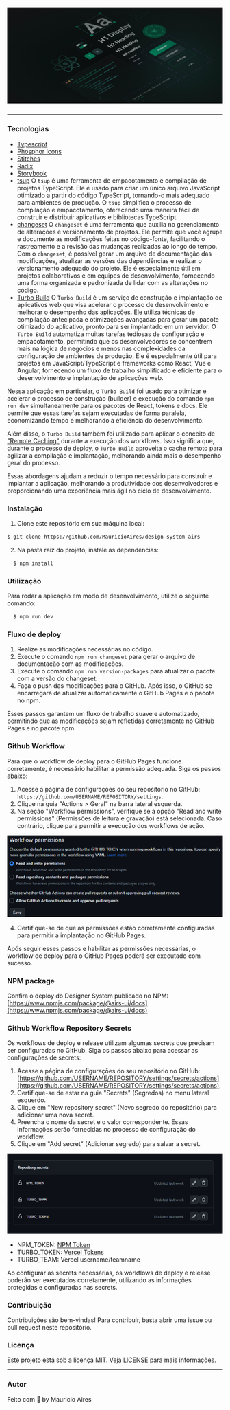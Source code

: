 <h1 align="center">
    <img src="./.github/assets/cover.png">
</h1>


---

### Tecnologias

- [Typescript](https://www.typescriptlang.org/)
- [Phosphor Icons](https://phosphoricons.com/)
- [Stitches](https://stitches.dev/)
- [Radix](https://www.radix-ui.com/)
- [Storybook](https://storybook.js.org/)
- [tsup](https://github.com/egoist/tsup)
O `tsup` é uma ferramenta de empacotamento e compilação de projetos TypeScript. Ele é usado para criar um único arquivo JavaScript otimizado a partir do código TypeScript, tornando-o mais adequado para ambientes de produção. O `tsup` simplifica o processo de compilação e empacotamento, oferecendo uma maneira fácil de construir e distribuir aplicativos e bibliotecas TypeScript.
- [changeset](https://github.com/changesets/changesets)
O `changeset` é uma ferramenta que auxilia no gerenciamento de alterações e versionamento de projetos. Ele permite que você agrupe e documente as modificações feitas no código-fonte, facilitando o rastreamento e a revisão das mudanças realizadas ao longo do tempo. Com o `changeset`, é possível gerar um arquivo de documentação das modificações, atualizar as versões das dependências e realizar o versionamento adequado do projeto. Ele é especialmente útil em projetos colaborativos e em equipes de desenvolvimento, fornecendo uma forma organizada e padronizada de lidar com as alterações no código.
- [Turbo Build](https://turbo.build/)
O `Turbo Build` é um serviço de construção e implantação de aplicativos web que visa acelerar o processo de desenvolvimento e melhorar o desempenho das aplicações. Ele utiliza técnicas de compilação antecipada e otimizações avançadas para gerar um pacote otimizado do aplicativo, pronto para ser implantado em um servidor. O `Turbo Build` automatiza muitas tarefas tediosas de configuração e empacotamento, permitindo que os desenvolvedores se concentrem mais na lógica de negócios e menos nas complexidades da configuração de ambientes de produção. Ele é especialmente útil para projetos em JavaScript/TypeScript e frameworks como React, Vue e Angular, fornecendo um fluxo de trabalho simplificado e eficiente para o desenvolvimento e implantação de aplicações web.

Nessa aplicação em particular, o `Turbo Build` foi usado para otimizar e acelerar o processo de construção (builder) e execução do comando `npm run dev` simultaneamente para os pacotes de React, tokens e docs. Ele permite que essas tarefas sejam executadas de forma paralela, economizando tempo e melhorando a eficiência do desenvolvimento.

Além disso, o `Turbo Build` também foi utilizado para aplicar o conceito de ["Remote Caching"](https://vercel.com/docs/concepts/monorepos/remote-caching#use-remote-caching-from-external-ci/cd) durante a execução dos workflows. Isso significa que, durante o processo de deploy, o `Turbo Build` aproveita o cache remoto para agilizar a compilação e implantação, melhorando ainda mais o desempenho geral do processo.

Essas abordagens ajudam a reduzir o tempo necessário para construir e implantar a aplicação, melhorando a produtividade dos desenvolvedores e proporcionando uma experiência mais ágil no ciclo de desenvolvimento.

### Instalação

1. Clone este repositório em sua máquina local:

```bash
$ git clone https://github.com/MauricioAires/design-system-airs
```

2. Na pasta raiz do projeto, instale as dependências:

```bash
  $ npm install
```

### Utilização

Para rodar a aplicação em modo de desenvolvimento, utilize o seguinte comando:

```bash
  $ npm run dev
```

### Fluxo de deploy

1. Realize as modificações necessárias no código.
2. Execute o comando `npm run changeset` para gerar o arquivo de documentação com as modificações.
3. Execute o comando `npm run version-packages` para atualizar o pacote com a versão do changeset.
4. Faça o push das modificações para o GitHub. Após isso, o GitHub se encarregará de atualizar automaticamente o GitHub Pages e o pacote no npm.

Esses passos garantem um fluxo de trabalho suave e automatizado, permitindo que as modificações sejam refletidas corretamente no GitHub Pages e no pacote npm.

### Github Workflow

Para que o workflow de deploy para o GitHub Pages funcione corretamente, é necessário habilitar a permissão adequada. Siga os passos abaixo:

1. Acesse a página de configurações do seu repositório no GitHub: `https://github.com/USERNAME/REPOSITORY/settings`.
2. Clique na guia "Actions > Geral" na barra lateral esquerda.
3. Na seção "Workflow permissions", verifique se a opção "Read and write permissions" (Permissões de leitura e gravação) está selecionada. Caso contrário, clique para permitir a execução dos workflows de ação.

![Configurações de permissões](./.github/assets/settings_actions.png)

4. Certifique-se de que as permissões estão corretamente configuradas para permitir a implantação no GitHub Pages.

Após seguir esses passos e habilitar as permissões necessárias, o workflow de deploy para o GitHub Pages poderá ser executado com sucesso.

### NPM package

Confira o deploy do Designer System publicado no NPM: [https://www.npmjs.com/package/@airs-ui/docs](https://www.npmjs.com/package/@airs-ui/docs)

### Github Workflow Repository Secrets

Os workflows de deploy e release utilizam algumas secrets que precisam ser configuradas no GitHub. Siga os passos abaixo para acessar as configurações de secrets:

1. Acesse a página de configurações do seu repositório no GitHub: [https://github.com/USERNAME/REPOSITORY/settings/secrets/actions](https://github.com/USERNAME/REPOSITORY/settings/secrets/actions).
2. Certifique-se de estar na guia "Secrets" (Segredos) no menu lateral esquerdo.
3. Clique em "New repository secret" (Novo segredo do repositório) para adicionar uma nova secret.
4. Preencha o nome da secret e o valor correspondente. Essas informações serão fornecidas no processo de configuração do workflow.
5. Clique em "Add secret" (Adicionar segredo) para salvar a secret.

![workflow secrets](././.github/assets/secrets.png)

- NPM_TOKEN: [NPM Token](https://docs.npmjs.com/creating-and-viewing-access-tokens)
- TURBO_TOKEN:  [Vercel Tokens](https://vercel.com/account/tokens)
- TURBO_TEAM:  Vercel username/teamname

Ao configurar as secrets necessárias, os workflows de deploy e release poderão ser executados corretamente, utilizando as informações protegidas e configuradas nas secrets.

### Contribuição

Contribuições são bem-vindas! Para contribuir, basta abrir uma issue ou pull request neste repositório.

### Licença

Este projeto está sob a licença MIT.
Veja [LICENSE](LICENSE) para mais informações.

---

### Autor

Feito com 💙 by Mauricio Aires
